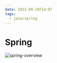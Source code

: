 ```yaml
---
date: 2022-09-19T14:07
tags:
  - java/spring
---
```


# Spring
![spring-overview](./static/spring/spring-overview.png)



